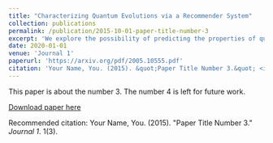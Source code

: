 ```yaml
---
title: "Characterizing Quantum Evolutions via a Recommender System"
collection: publications
permalink: /publication/2015-10-01-paper-title-number-3
excerpt: 'We explore the possibility of predicting the properties of quantum evolutions via matrix factoriza-tion algorithm, a particular type of the recommender system (RS). A system undergoing a quantumevolution can be characterized in several ways.  Here we choose (i) quantum correlations charac-terized by measures such as entropy, negativity, or discord, and (ii) state-fidelity.  Using quantumregisters with up to 10 qubits, we demonstrate that an RS can efficiently characterize both unitaryand nonunitary evolutions.  After carrying out a detailed performance-analysis of the RS in two-qubits, we show that it can be used to distinguish a clean database of quantum correlations from anoisy one.  Moreover, we find that the RS may bring about a significant computational advantagefor estimating the quantum discord of a general quantum state,  for which no simple closed-formexpression  exists.   Finally,  we  show  that  the  RS  can  efficiently  characterize  systems  undergoingnonunitary evolutions in terms of both reduced quantum correlations and state-fidelity.'
date: 2020-01-01
venue: 'Journal 1'
paperurl: 'https://arxiv.org/pdf/2005.10555.pdf'
citation: 'Your Name, You. (2015). &quot;Paper Title Number 3.&quot; <i>Journal 1</i>. 1(3).'
---
```

This paper is about the number 3. The number 4 is left for future work.

[Download paper here](https://arxiv.org/pdf/2005.10555.pdf)

Recommended citation: Your Name, You. (2015). "Paper Title Number 3." <i>Journal 1</i>. 1(3).
